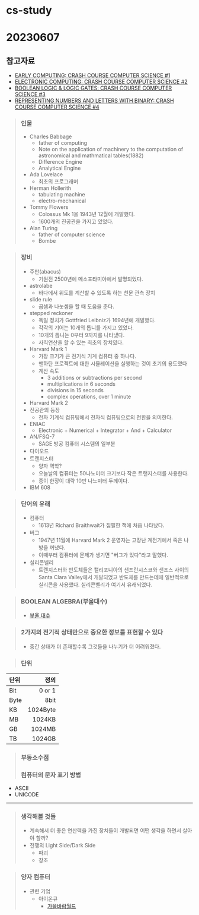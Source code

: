 # cs-study

# 20230607
## 참고자료
* [EARLY COMPUTING: CRASH COURSE COMPUTER SCIENCE #1](https://thecrashcourse.com/courses/early-computing-crash-course-computer-science-1/)
* [ELECTRONIC COMPUTING: CRASH COURSE COMPUTER SCIENCE #2](https://thecrashcourse.com/courses/electronic-computing-crash-course-computer-science-2/)
* [BOOLEAN LOGIC & LOGIC GATES: CRASH COURSE COMPUTER SCIENCE #3](https://thecrashcourse.com/courses/boolean-logic-logic-gates-crash-course-computer-science-3/)
* [REPRESENTING NUMBERS AND LETTERS WITH BINARY: CRASH COURSE COMPUTER SCIENCE #4](https://thecrashcourse.com/courses/representing-numbers-and-letters-with-binary-crash-course-computer-science-4/)

> ### 인물 
> * Charles Babbage
>   * father of computing
>   * Note on the application of machinery to the computation of astronomical and mathmatical tables(1882)
>   * Difference Engine
>   * Analytical Engine
> * Ada Lovelace
>   * 최초의 프로그래머
> * Herman Hollerith
>   * tabulating machine
>   * electro-mechanical
> * Tommy Flowers
>   * Colossus Mk 1을 1943년 12월에 개발했다.
>   * 1600개의 진공관을 가지고 있었다.
> * Alan Turing
>   * father of computer science
>   * Bombe

> ### 장비
> * 주판(abacus)
>   * 기원전 2500년에 메소포타미아에서 발명되었다.
> * astrolabe
>   * 바다에서 위도를 계산할 수 있도록 하는 천문 관측 장치
> * slide rule
>   * 곱셈과 나눗셈을 할 때 도움을 준다.
> * stepped reckoner
>   * 독일 정치가 Gottfried Leibniz가 1694년에 개발했다.
>   * 각각의 기어는 10개의 톱니를 가지고 있었다.
>   * 10개의 톱니는 0부터 9까지를 나타냈다.
>   * 사칙연산을 할 수 있는 최초의 장치였다.
> * Harvard Mark 1
>   * 가장 크기가 큰 전기식 기계 컴퓨터 중 하나다.
>   * 맨하탄 프로젝트에 대한 시뮬레이션을 실행하는 것이 초기의 용도였다
>   * 계산 속도
>     * 3 additions or subtractions per second
>     * multiplications in 6 seconds
>     * divisions in 15 seconds
>     * complex operations, over 1 minute
> * Harvard Mark 2
> * 진공관의 등장
>   * 전자 기계식 컴퓨팅에서 전자식 컴퓨팅으로의 전환을 의미한다.
> * ENIAC
>   *  Electronic + Numerical + Integrator + And + Calculator
> * AN/FSQ-7
>   * SAGE 방공 컴퓨터 시스템의 일부분
> * 다이오드
> * 트랜지스터
>   * 양자 역학?
>   * 오늘날의 컴퓨터는 50나노미터 크기보다 작은 트랜지스터를 사용한다. 
>   * 종이 한장이 대략 10만 나노미터 두께이다.
> * IBM 608

> ### 단어의 유래
> * 컴퓨터
>   * 1613년 Richard Braithwait가 집필한 책에 처음 나타났다.
> * 버그
>   * 1947년 11월에 Harvard Mark 2 운영자는 고장난 계전기에서 죽은 나방을 꺼냈다.
>   * 이때부터 컴퓨터에 문제가 생기면 "버그가 있다"라고 말했다.
> * 실리콘벨리
>   * 트랜지스터와 반도체들은 캘리포니아의 샌프란시스코와 샌조스 사이의 Santa Clara Valley에서 개발되었고 반도체를 만드는데에 일반적으로 실리콘을 사용했다. 실리콘벨리가 여기서 유래되었다.

> ### BOOLEAN ALGEBRA(부울대수)
>   * [부울 대수](https://en.wikipedia.org/wiki/Boolean_algebra)

> ### 2가지의 전기적 상태만으로 중요한 정보를 표현할 수 있다
> * 중간 상태가 더 존재할수록 그것들을 나누기가 더 어려워졌다.

> ### 단위
단위|정의
:---|---:
Bit| 0 or 1 
Byte| 8bit 
KB| 1024Byte
MB| 1024KB
GB| 1024MB 
TB| 1024GB

> ### 부동소수점
> ### 컴퓨터의 문자 표기 방법
- ASCII
- UNICODE

***

> ### 생각해볼 것들
> * 계속해서 더 좋은 연산력을 가진 장치들이 개발되면 어떤 생각을 하면서 살아야 할까?
> * 전쟁의 Light Side/Dark Side
>   * 파괴
>   * 창조

> ### 양자 컴퓨터
> * 관련 기업
>   * 아이온큐
>     * [가을바람월드](https://www.youtube.com/@shawnkwon)
